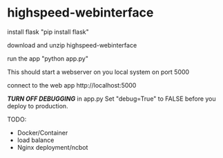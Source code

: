 # highspeed-webinterface

install flask "pip install flask"

download and unzip highspeed-webinterface

run the app "python app.py"

This should start a webserver on you local system on port 5000

connect to the web app http://localhost:5000

<em><strong>TURN OFF DEBUGGING</em></strong> in app.py Set "debug=True" to FALSE before you deploy to production.

TODO:
<ul>
  <li>Docker/Container</li>
  <li>load balance</li>
  <li>Nginx deployment/ncbot</li>
</ul>
